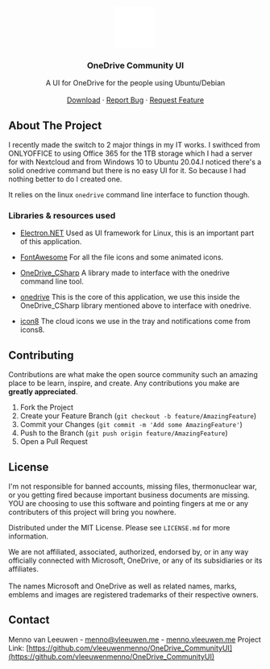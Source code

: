 <!--
*** Thanks for checking out this README Template. If you have a suggestion that would
*** make this better, please fork the repo and create a pull request or simply open
*** an issue with the tag "enhancement".
*** Thanks again! Now go create something AMAZING! :D
-->





<!-- PROJECT SHIELDS -->
<!--
*** I'm using markdown "reference style" links for readability.
*** Reference links are enclosed in brackets [ ] instead of parentheses ( ).
*** See the bottom of this document for the declaration of the reference variables
*** for contributors-url, forks-url, etc. This is an optional, concise syntax you may use.
*** https://www.markdownguide.org/basic-syntax/#reference-style-links
-->
<!-- PROJECT LOGO -->
<br />
<p align="center">
  <a href="https://github.com/vleeuwenmenno/OneDrive_CommunityUI">
    <img src="wwwroot/img/light/cloud.png" alt="Logo" width="80" height="80">
  </a>

  <h3 align="center">OneDrive Community UI</h3>

  <p align="center">
    A UI for OneDrive for the people using Ubuntu/Debian
    <br />
    <br />
    <a href="https://github.com/vleeuwenmenno/OneDrive_CommunityUI/releases">Download</a>
    ·
    <a href="https://github.com/vleeuwenmenno/OneDrive_CommunityUI/issues">Report Bug</a>
    ·
    <a href="https://github.com/vleeuwenmenno/OneDrive_CommunityUI/issues">Request Feature</a>
  </p>
</p>


<!-- ABOUT THE PROJECT -->
## About The Project



I recently made the switch to 2 major things in my IT works. I swithced from ONLYOFFICE to using Office 365 for the 1TB storage which I had a server for with Nextcloud and from Windows 10 to Ubuntu 20.04.I noticed there's a solid onedrive command but there is no easy UI for it. So because I had nothing better to do I created one.

It relies on the linux `onedrive` command line interface to function though.

### Libraries & resources used

* [Electron.NET](https://github.com/ElectronNET/Electron.NET)
Used as UI framework for Linux, this is an important part of this application.

* [FontAwesome](https://fontawesome.com/)
For all the file icons and some animated icons.

* [OneDrive_CSharp](https://github.com/vleeuwenmenno/OneDrive_CSharp)
A library made to interface with the onedrive command line tool.

* [onedrive](https://github.com/skilion/onedrive)
This is the core of this application, we use this inside the OneDrive_CSharp library mentioned above to interface with onedrive.

* [icon8](https://icons8.com)
The cloud icons we use in the tray and notifications come from icons8.

<!-- CONTRIBUTING -->
## Contributing

Contributions are what make the open source community such an amazing place to be learn, inspire, and create. Any contributions you make are **greatly appreciated**.

1. Fork the Project
2. Create your Feature Branch (`git checkout -b feature/AmazingFeature`)
3. Commit your Changes (`git commit -m 'Add some AmazingFeature'`)
4. Push to the Branch (`git push origin feature/AmazingFeature`)
5. Open a Pull Request


<!-- LICENSE -->
## License


I'm not responsible for banned accounts, missing files, thermonuclear war, 
or you getting fired because important business documents are missing.
YOU are choosing to use this software and pointing fingers at me or any
contributers of this project will bring you nowhere.

Distributed under the MIT License. Please see `LICENSE.md` for more information.

We are not affiliated, associated, authorized, endorsed by, or in any way officially connected with Microsoft, OneDrive, or any of its subsidiaries or its affiliates.<br /><br />The names Microsoft and OneDrive as well as related names, marks, emblems and images are registered trademarks of their respective owners.

<!-- CONTACT -->
## Contact

Menno van Leeuwen - menno@vleeuwen.me - [menno.vleeuwen.me](https://menno.vleeuwen.me)
Project Link: [https://github.com/vleeuwenmenno/OneDrive_CommunityUI](https://github.com/vleeuwenmenno/OneDrive_CommunityUI)
